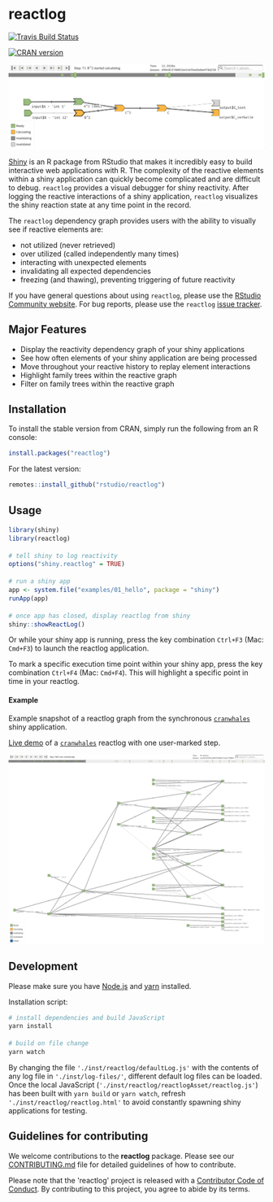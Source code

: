 # reactlog

[![Travis Build Status](https://travis-ci.org/rstudio/reactlog.svg?branch=master)](https://travis-ci.org/rstudio/reactlog)
<!-- [![Coverage status](https://codecov.io/gh/rstudio/reactlog/branch/master/graph/badge.svg)](https://codecov.io/github/rstudio/reactlog?branch=master) -->
[![CRAN version](http://www.r-pkg.org/badges/version/reactlog)](https://cran.r-project.org/package=reactlog)

![](man/figures/pythagoras.png)


[Shiny](http://shiny.rstudio.com/) is an R package from RStudio that makes it incredibly easy to build interactive web applications with R.  The complexity of the reactive elements within a shiny application can quickly become complicated and are difficult to debug.  `reactlog` provides a visual debugger for shiny reactivity.  After logging the reactive interactions of a shiny application, `reactlog` visualizes the shiny reaction state at any time point in the record.

The `reactlog` dependency graph provides users with the ability to visually see if reactive elements are:
* not utilized (never retrieved)
* over utilized (called independently many times)
* interacting with unexpected elements
* invalidating all expected dependencies
* freezing (and thawing), preventing triggering of future reactivity

<!-- For an introduction and examples, visit the [Shiny Dev Center](http://shiny.rstudio.com/). -->

If you have general questions about using `reactlog`, please use the [RStudio Community website](https://community.rstudio.com/c/shiny). For bug reports, please use the `reactlog` [issue tracker](https://github.com/rstudio/reactlog/issues).

## Major Features

* Display the reactivity dependency graph of your shiny applications
* See how often elements of your shiny application are being processed
* Move throughout your reactive history to replay element interactions
* Highlight family trees within the reactive graph
* Filter on family trees within the reactive graph

## Installation

To install the stable version from CRAN, simply run the following from an R console:

```r
install.packages("reactlog")
```

For the latest version:

```r
remotes::install_github("rstudio/reactlog")
```

## Usage


```r
library(shiny)
library(reactlog)

# tell shiny to log reactivity
options("shiny.reactlog" = TRUE)

# run a shiny app
app <- system.file("examples/01_hello", package = "shiny")
runApp(app)

# once app has closed, display reactlog from shiny
shiny::showReactLog()
```

Or while your shiny app is running, press the key combination `Ctrl+F3` (Mac: `Cmd+F3`) to launch the reactlog application.

To mark a specific execution time point within your shiny app, press the key combination `Ctrl+F4` (Mac: `Cmd+F4`). This will highlight a specific point in time in your reactlog.

#### Example

Example snapshot of a reactlog graph from the synchronous [`cranwhales`](https://github.com/rstudio/cranwhales) shiny application.

[Live demo](https://rstudio.github.io/reactlog/inst/reactlog/reactlog.html) of a [`cranwhales`](https://github.com/rstudio/cranwhales) reactlog with one user-marked step.

[![](man/figures/example_cranwhales.png)](https://rstudio.github.io/reactlog/inst/reactlog/reactlog.html)

## Development

Please make sure you have [Node.js](https://nodejs.org/en/) and [yarn](https://yarnpkg.com/en/docs/install) installed.

Installation script:

```bash
# install dependencies and build JavaScript
yarn install

# build on file change
yarn watch
```

By changing the file `'./inst/reactlog/defaultLog.js'` with the contents of any log file in `'./inst/log-files/'`, different default log files can be loaded.  Once the local JavaScript (`'./inst/reactlog/reactlogAsset/reactlog.js'`) has been built with `yarn build` or `yarn watch`, refresh `'./inst/reactlog/reactlog.html'` to avoid constantly spawning shiny applications for testing.


## Guidelines for contributing

We welcome contributions to the **reactlog** package. Please see our [CONTRIBUTING.md](.github/CONTRIBUTING.md) file for detailed guidelines of how to contribute.

Please note that the 'reactlog' project is released with a [Contributor Code of Conduct](.github/CODE_OF_CONDUCT.md). By contributing to this project, you agree to abide by its terms.
